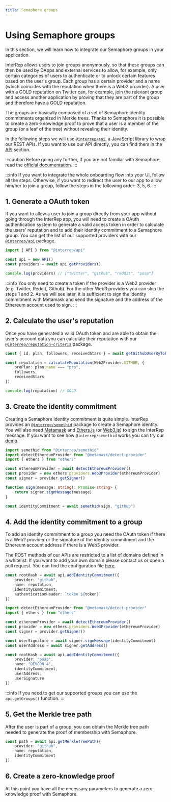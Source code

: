 ```yaml
---
title: Semaphore groups
---
```


# Using Semaphore groups

In this section, we will learn how to integrate our Semaphore groups in your application.

InterRep allows users to join groups anonymously, so that these groups can then be used by DApps and external services to allow, for example, only certain categories of users to authenticate or to unlock certain features based on the user's group. Each group has a certain provider and a name (which coincides with the reputation when there is a Web2 provider). A user with a GOLD reputation on Twitter can, for example, join the relevant group and access another application by proving that they are part of the group and therefore have a GOLD reputation.

The groups are basically composed of a set of Semaphore identity commitments organized in Merkle trees. Thanks to Semaphore it is possible to create a zero-knowledge proof to prove that a user is a member of the group (or a leaf of the tree) without revealing their identity.

In the following steps we will use [`@interrep/api`](https://github.com/InterRep/interrep.js/tree/main/packages/api), a JavaScript library to wrap our REST APIs. If you want to use our API directly, you can find them in the [API](/api) section.

:::caution
Before going any further, if you are not familiar with Semaphore, read the [official documentation](https://semaphore.appliedzkp.org).
:::

:::info
If you want to integrate the whole onboarding flow into your UI, follow all the steps. Otherwise, if you want to redirect the user to our app to allow him/her to join a group, follow the steps in the following order: 3, 5, 6.
:::

## 1. Generate a OAuth token

If you want to allow a user to join a group directly from your app without going through the InterRep app, you will need to create a OAuth authentication system to generate a valid access token in order to calculate the users' reputation and to add their identity commitment to a Semaphore group. You can get the list of our supported providers with our [`@interrep/api`](https://github.com/InterRep/interrep.js/tree/main/packages/api) package.

```typescript
import { API } from "@interrep/api"

const api = new API()
const providers = await api.getProviders()

console.log(providers) // ["twitter", "github", "reddit", "poap"]
```

:::info
You only need to create a token if the provider is a Web2 provider (e.g. Twitter, Reddit, Github). For the other Web3 providers you can skip the steps 1 and 2. As we will see later, it is sufficient to sign the identity commitment with Metamask and send the signature and the address of the Ethereum account used to sign.
:::

## 2. Calculate the user's reputation

Once you have generated a valid OAuth token and are able to obtain the user's account data you can calculate their reputation with our [`@interrep/reputation-criteria`](https://github.com/InterRep/interrep.js/tree/main/packages/reputation-criteria) package.

```typescript
const { id, plan, followers, receivedStars } = await getGithubUserByToken(token)

const reputation = calculateReputation(Web2Provider.GITHUB, {
    proPlan: plan.name === "pro",
    followers,
    receivedStars
})

console.log(reputation) // GOLD
```

## 3. Create the identity commitment

Creating a Semaphore identity commitment is quite simple. InterRep provides an [`@interrep/semethid`](https://github.com/InterRep/interrep.js/tree/main/packages/semethid) package to create a Semaphore identity. You will also need [Metamask](https://metamask.io/) and [Ethers.js](https://github.com/ethers-io/ethers.js/) (or [Web3.js](https://github.com/ChainSafe/web3.js)) to sign the InterRep message. If you want to see how `@interrep/semethid` works you can try our [demo](https://js.interrep.link/semethid/).

```typescript
import semethid from "@interrep/semethid"
import detectEthereumProvider from "@metamask/detect-provider"
import { ethers } from "ethers"

const ethereumProvider = await detectEthereumProvider()
const provider = new ethers.providers.Web3Provider(ethereumProvider)
const signer = provider.getSigner()

function sign(message: string): Promise<string> {
    return signer.signMessage(message)
}

const identityCommitment = await semethid(sign, "github")
```

## 4. Add the identity commitment to a group

To add an identity commitment to a group you need the OAuth token if there is a Web2 provider or the signature of the identity commitment and the Ethereum account address if there is a Web3 provider.

The POST methods of our APIs are restricted to a list of domains defined in a whitelist. If you want to add your own domain please contact us or open a pull request. You can find the configuration file [here](https://github.com/InterRep/reputation-service/blob/main/src/config.ts).

```typescript title="Adding identity commitments to groups with Web2 providers (e.g Github)."
const rootHash = await api.addIdentityCommitment({
    provider: "github",
    name: reputation,
    identityCommitment,
    authenticationHeader: `token ${token}`
})
```

```typescript title="Adding identity commitments to groups with Web3 providers (e.g POAP)."
import detectEthereumProvider from "@metamask/detect-provider"
import { ethers } from "ethers"

const ethereumProvider = await detectEthereumProvider()
const provider = new ethers.providers.Web3Provider(ethereumProvider)
const signer = provider.getSigner()

const userSignature = await signer.signMessage(identityCommitment)
const userAddress = await signer.getAddress()

const rootHash = await api.addIdentityCommitment({
    provider: "poap",
    name: "DEVCON_4",
    identityCommitment,
    userAddress,
    userSignature
})
```

:::info
If you need to get our supported groups you can use the `api.getGroups()` function.
:::

## 5. Get the Merkle tree path

After the user is part of a group, you can obtain the Merkle tree path needed to generate the proof of membership with Semaphore.

```typescript
const path = await api.getMerkleTreePath({
    provider: "github",
    name: reputation,
    identityCommitment
})
```

## 6. Create a zero-knowledge proof

At this point you have all the necessary parameters to generate a zero-knowledge proof with Semaphore.
